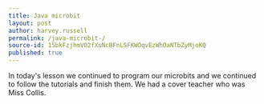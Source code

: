 ```yaml
---
title: Java microbit 
layout: post
author: harvey.russell
permalink: /java-microbit-/
source-id: 15bkFzjhmVO2fXuNcBFnLSFKWOqvEzWhOaNTbZyMjoKQ
published: true
---
```

In today's lesson we continued to program our microbits and we continued to follow the tutorials and finish them. We had a cover teacher who was Miss Collis.


